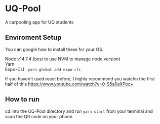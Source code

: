# UQ-Pool #
A carpooling app for UQ students

## Enviroment Setup ##
You can google how to install these for your OS.  
  
Node v14.7.4 (best to use NVM to manage node version)  
Yarn  
Expo-CLI : ```yarn global add expo-cli```  
  
If you haven't used react before, I highly recommend you watchn the first half of this https://www.youtube.com/watch?v=0-S5a0eXPoc+ 

## How to run ##
cd into the UQ-Pool directory and run ```yarn start``` from your terminal and scan the QR code on your phone.